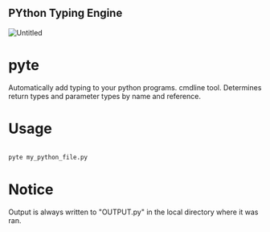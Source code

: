 ## PYthon Typing Engine
![Untitled](https://github.com/Donny-GUI/pyte/assets/108424001/c7630c9f-815a-4b09-9f5f-ce77d6a9b338)

# pyte
Automatically add typing to your python programs. cmdline tool. Determines return types and parameter types by name and reference.

# Usage

```Bash

pyte my_python_file.py

```

# Notice

  Output is always written to "OUTPUT.py" in the local directory where it was ran.
